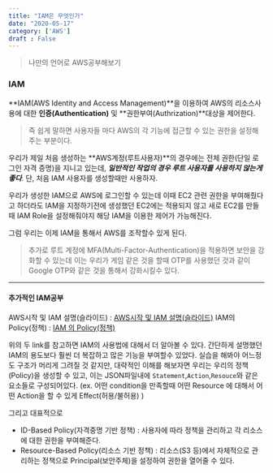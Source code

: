 ```yaml
---
title: "IAM은 무엇인가"
date: "2020-05-17"
category: ['AWS']
draft : False
---
```


>나만의 언어로 AWS공부해보기

### IAM

**IAM(AWS Identity and Access Management)**을 이용하여
AWS의 리소스사용에 대한 **인증(Authentication)** 및 **권한부여(Authrization)**대상을 제어한다.
> 즉 쉽게 말하면 사용자들 마다 AWS의 각 기능에 접근할 수 있는 권한을 설정해주는 부분이다.

우리가 제일 처음 생성하는 **AWS계정(루트사용자)**의 경우에는 전체 권한(단일 로그인 자격 증명)을 지니고 있는데, **_일반적인 작업의 경우 루트 사용자를 사용하지 않는게 좋다_**. 단, 처음 IAM 사용자를 생성할때만 사용하자.

우리가 생성한 IAM으로 AWS에 로그인할 수 있는데 이때 EC2 관련 권한을 부여해줬다고 하더라도 IAM을 지정하기전에 생성했던 EC2에는 적용되지 않고
새로 EC2를 만들때 IAM Role을 설정해줘야지 해당 IAM을 이용한 제어가 가능해진다.

그럼 우리는 이제 IAM을 통해서 AWS를 조작할수 있게 된다.

> 추가로 루트 계정에 MFA(Multi-Factor-Authentication)을 적용하면 보안을 강화할 수 있는데 이는 우리가 게임 같은 것을 할때 OTP를 사용했던 것과 같이 Google OTP와 같은 것을 통해서 강화시킬수 있다.


***

#### 추가적인 IAM공부

AWS시작 및 IAM 설명(슬라이드) : [AWS시작 및 IAM 설명(슬라이드)](https://www.slideshare.net/awskorea/iam-aws-aws-aws-summit-seoul-2019)
IAM의 Policy(정책) : [IAM 의 Policy(정책)](https://musma.github.io/2019/11/05/about-aws-iam-policy.html)

위의 두 link를 참고하면 IAM의 사용법에 대해서 더 알아볼 수 있다. 
간단하게 설명했던 IAM의 용도보다 훨씬 더 복잡하고 많은 기능을 부여할수 있었다. 실습을 해봐야 어느정도 구조가 머리게 그려질 것 같지만, 대략적인 이해를 해보자면 우리는 우리의 정책(Policy)을 생성할 수 있고, 이는 JSON파일내에 `Statement`,`Action`,`Resouce`와 같은 요소들로 구성되어있다.
(ex. 어떤 condition을 만족할때 어떤 Resource 에 대해서 어떤 Action을 할 수 있게 Effect(허용/불허용) )

그리고 대표적으로 
* ID-Based Policy(자격중명 기반 정책) : 사용자에 따라 정책을 관리하고 각 리소스에 대한 권한을 부여해준다.
* Resource-Based Policy(리소스 기반 정책) : 리소스(S3 등)에서 자체적으로 관리하는 정책으로 Principal(보안주체)을 설정하여 권한을 열어줄 수 있다.


 
